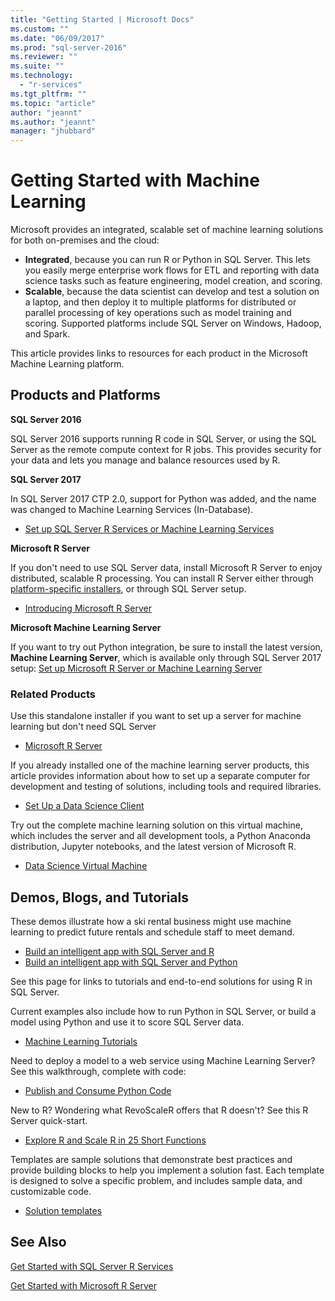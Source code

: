 ```yaml
---
title: "Getting Started | Microsoft Docs"
ms.custom: ""
ms.date: "06/09/2017"
ms.prod: "sql-server-2016"
ms.reviewer: ""
ms.suite: ""
ms.technology: 
  - "r-services"
ms.tgt_pltfrm: ""
ms.topic: "article"
author: "jeannt"
ms.author: "jeannt"
manager: "jhubbard"
---
```

# Getting Started with Machine Learning

Microsoft provides an integrated, scalable set of machine learning solutions for both on-premises and the cloud:

+ **Integrated**, because you can run R or Python in SQL Server. This lets you easily merge enterprise work flows for ETL and reporting with data science tasks such as feature engineering, model creation, and scoring.
+ **Scalable**, because the data scientist can develop and test a solution on a laptop, and then deploy it to multiple platforms for distributed or parallel processing of key operations such as model training and scoring. Supported platforms include SQL Server on Windows, Hadoop, and Spark. 

This article provides links to resources for each product in the Microsoft Machine Learning platform.

## Products and Platforms

**SQL Server 2016**

SQL Server 2016 supports running R code in SQL Server, or using the SQL Server as the remote compute context for R jobs. This  provides security for your data and lets you manage and balance resources used by R.

**SQL Server 2017**

In SQL Server 2017 CTP 2.0, support for Python was added, and the name was changed to Machine Learning Services (In-Database).

+ [Set up SQL Server R Services or Machine Learning Services](../advanced-analytics/r/set-up-sql-server-r-services-in-database.md)

**Microsoft R Server**

If you don't need to use SQL Server data, install Microsoft R Server to enjoy distributed, scalable R processing. You can install R Server either through [platform-specific installers](), or through SQL Server setup.
+ [Introducing Microsoft R Server](https://msdn.microsoft.com/microsoft-r/rserver)

**Microsoft Machine Learning Server**

If you want to try out Python integration, be sure to install the latest version, **Machine Learning Server**, which is available only through SQL Server 2017 setup: [Set up Microsoft R Server or Machine Learning Server](../advanced-analytics/r/create-a-standalone-r-server.md)

### Related Products

Use this standalone installer if you want to set up a server for machine learning but don't need SQL Server
+ [Microsoft R Server](https://msdn.microsoft.com/library/mt674874.aspx)

If you already installed one of the machine learning server products, this article provides information about how to set up a separate computer for development and testing of solutions, including tools and required libraries. 

+ [Set Up a Data Science Client](../advanced-analytics/r/set-up-a-data-science-client.md)

Try out the complete machine learning solution on this virtual machine, which includes the server and all development tools, a Python Anaconda distribution, Jupyter notebooks, and the latest version of Microsoft R.

+ [Data Science Virtual Machine](../advanced-analytics/r/provision-the-r-server-only-sql-server-2016-enterprise-vm-on-azure.md)

## Demos, Blogs, and Tutorials

These demos illustrate how a ski rental business might use machine learning to predict future rentals and schedule staff to meet demand.

+ [Build an intelligent app with SQL Server and R](https://microsoft.github.io/sql-ml-tutorials/R/rentalprediction)
+ [Build an intelligent app with SQL Server and Python](https://microsoft.github.io/sql-ml-tutorials/python/rentalprediction/)

See this page for links to tutorials and end-to-end solutions for using R in SQL Server.

Current examples also include how to run Python in SQL Server, or build a model using Python and use it to score SQL Server data.

+ [Machine Learning Tutorials](../advanced-analytics/tutorials/machine-learning-services-tutorials.md)

Need to deploy a model to a web service using Machine Learning Server? See this walkthrough, complete with code:

+ [Publish and Consume Python Code](../advanced-analytics/python/publish-consume-python-code.md)


New to R? Wondering what RevoScaleR offers that R doesn't? See this R Server quick-start.

+ [Explore R and Scale R in 25 Short Functions](https://msdn.microsoft.com/microsoft-r/microsoft-r-getting-started-tutorial)

Templates are sample solutions that demonstrate best practices and provide building blocks to help you implement a solution fast. Each template is designed to solve a specific problem, and includes sample data, and customizable code.

+ [Solution templates](../advanced-analytics/tutorials/data-science-scenarios-and-solution-templates.md)

## See Also

[Get Started with SQL Server R Services](../advanced-analytics/r/getting-started-with-sql-server-r-services.md)

[Get Started with Microsoft R Server](../advanced-analytics/r/getting-started-with-microsoft-r-server-standalone.md)

